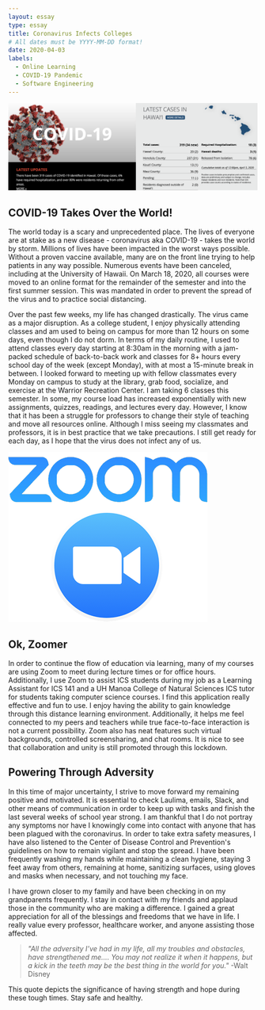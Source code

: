 ```yaml
---
layout: essay
type: essay
title: Coronavirus Infects Colleges
# All dates must be YYYY-MM-DD format!
date: 2020-04-03
labels:
  - Online Learning
  - COVID-19 Pandemic
  - Software Engineering
---
```

<img class="ui big centered rounded image" src="../images/corona.png">

## COVID-19 Takes Over the World!

The world today is a scary and unprecedented place. The lives of everyone are at stake as a new disease - coronavirus aka COVID-19 - takes the world by storm. Millions of lives have been impacted in the worst ways possible. Without a proven vaccine available, many are on the front line trying to help patients in any way possible. Numerous events have been canceled, including at the University of Hawaii. On March 18, 2020, all courses were moved to an online format for the remainder of the semester and into the first summer session. This was mandated in order to prevent the spread of the virus and to practice social distancing. 

Over the past few weeks, my life has changed drastically. The virus came as a major disruption. As a college student, I enjoy physically attending classes and am used to being on campus for more than 12 hours on some days, even though I do not dorm. In terms of my daily routine, I used to attend classes every day starting at 8:30am in the morning with a jam-packed schedule of back-to-back work and classes for 8+ hours every school day of the week (except Monday), with at most a 15-minute break in between. I looked forward to meeting up with fellow classmates every Monday on campus to study at the library, grab food, socialize, and exercise at the Warrior Recreation Center. I am taking 6 classes this semester. In some, my course load has increased exponentially with new assignments, quizzes, readings, and lectures every day. However, I know that it has been a struggle for professors to change their style of teaching and move all resources online. Although I miss seeing my classmates and professors, it is in best practice that we take precautions. I still get ready for each day, as I hope that the virus does not infect any of us.

<img class="ui small left circular floated image" src="../images/zoom.png">

## Ok, Zoomer

In order to continue the flow of education via learning, many of my courses are using Zoom to meet during lecture times or for office hours. Additionally, I use Zoom to assist ICS students during my job as a Learning Assistant for ICS 141 and a UH Manoa College of Natural Sciences ICS tutor for students taking computer science courses. I find this application really effective and fun to use. I enjoy having the ability to gain knowledge through this distance learning environment. Additionally, it helps me feel connected to my peers and teachers while true face-to-face interaction is not a current possibility. Zoom also has neat features such virtual backgrounds, controlled screensharing, and chat rooms. It is nice to see that collaboration and unity is still promoted through this lockdown. 


## Powering Through Adversity

In this time of major uncertainty, I strive to move forward my remaining positive and motivated. It is essential to check Laulima, emails, Slack, and other means of communication in order to keep up with tasks and finish the last several weeks of school year strong. I am thankful that I do not portray any symptoms nor have I knowingly come into contact with anyone that has been plagued with the coronavirus. In order to take extra safety measures, I have also listened to the Center of Disease Control and Prevention's guidelines on how to remain vigilant and stop the spread. I have been frequently washing my hands while maintaining a clean hygiene, staying 3 feet away from others, remaining at home, sanitizing surfaces, using gloves and masks when necessary, and not touching my face. 

I have grown closer to my family and have been checking in on my grandparents frequently. I stay in contact with my friends and applaud those in the community who are making a difference. I gained a great appreciation for all of the blessings and freedoms that we have in life. I really value every professor, healthcare worker, and anyone assisting those affected. 

>*"All the adversity I’ve had in my life, all my troubles and obstacles, have strengthened me…. You may not realize it when it happens, but a kick in the teeth may be the best thing in the world for you."*
-Walt Disney

This quote depicts the significance of having strength and hope during these tough times. Stay safe and healthy.
